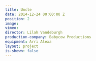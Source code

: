```yaml
---
title: Uncle
date: 2014-12-24 00:00:00 Z
position: 2
image: 
vimeo: 
director: Lilah Vandeburgh
production-company: Babycow Productions
equipment: Arri Alexa
layout: project
is-shown: false
---
```


